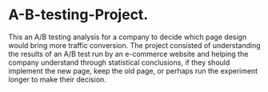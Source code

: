 # A-B-testing-Project.
This an A/B testing analysis for a company to decide which page design would bring more traffic conversion.
The project consisted of understanding the results of an A/B test run by an e-commerce website and helping the company understand through statistical conclusions, if they should implement the new page, keep the old page, or perhaps run the experiment longer to make their decision.

